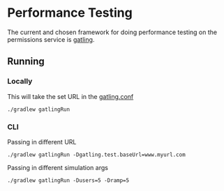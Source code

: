 # Performance Testing

The current and chosen framework for doing performance testing on the permissions service is [gatling](https://gatling.io/).

## Running

### Locally

This will take the set URL in the [gatling.conf](src/gatling/resources/conf/gatling.conf)

`./gradlew gatlingRun`

### CLI

Passing in different URL

`./gradlew gatlingRun -Dgatling.test.baseUrl=www.myurl.com`

Passing in different simulation args

`./gradlew gatlingRun -Dusers=5 -Dramp=5`